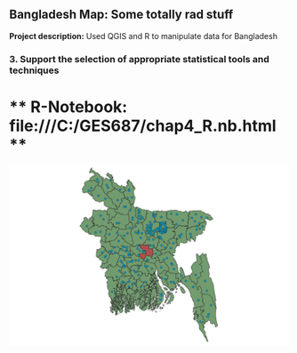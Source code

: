 ## Bangladesh Map: Some totally rad stuff

**Project description:** Used QGIS and R to manipulate data for Bangladesh

### 3. Support the selection of appropriate statistical tools and techniques

# ** R-Notebook: file:///C:/GES687/chap4_R.nb.html **

<img src="/images/project_3_github.png?raw=true"/>
